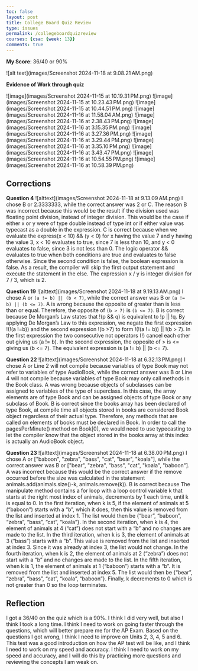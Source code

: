 ```yaml
---
toc: false
layout: post
title: College Board Quiz Review
type: issues
permalink: /collegeboardquizreview
courses: {csa: {week: 13}}
comments: true
---
```


**My Score**: 36/40 or 90%

![alt text](images/Screenshot 2024-11-18 at 9.08.21 AM.png)

**Evidence of Work through quiz**

![image](images/Screenshot 2024-11-15 at 10.19.31 PM.png)
![image](images/Screenshot 2024-11-15 at 10.23.43 PM.png)
![image](images/Screenshot 2024-11-15 at 10.44.51 PM.png)
![image](images/Screenshot 2024-11-16 at 11.58.04 AM.png)
![image](images/Screenshot 2024-11-16 at 2.38.43 PM.png)
![image](images/Screenshot 2024-11-16 at 3.15.35 PM.png)
![image](images/Screenshot 2024-11-16 at 3.27.36 PM.png)
![image](images/Screenshot 2024-11-16 at 3.29.44 PM.png)
![image](images/Screenshot 2024-11-16 at 3.35.10 PM.png)
![image](images/Screenshot 2024-11-16 at 3.43.47 PM.png)
![image](images/Screenshot 2024-11-16 at 10.54.55 PM.png)
![image](images/Screenshot 2024-11-16 at 10.58.39 PM.png)

## Corrections

**Question 4**
![alttext](images/Screenshot 2024-11-18 at 9.13.09 AM.png)
I chose B or 2.3333333, while the correct answer was 2 or C. The reason B was incorrect because this would be the result if the division used was floating point division, instead of integer division. This would be the case if either x or y were of type double instead of type int or if either value was typecast as a double in the expression. 
C is correct because when we evaluate the express(x < 10) && (y < 0) for x having the value 7 and y having the value 3, x < 10 evaluates to true, since 7 is less than 10, and y < 0 evaluates to false, since 3 is not less than 0. The logic operator && evaluates to true when both conditions are true and evaluates to false otherwise. Since the second condition is false, the boolean expression is false. As a result, the compiler will skip the first output statement and execute the statement in the else. The expression x / y is integer division for 7 / 3, which is 2.

**Question 19**
![alttext](images/Screenshot 2024-11-18 at 9.19.13 AM.png)
I chose A or `(a != b) || (b < 7)`, while the correct answer was B or `(a != b) || (b <= 7)`. A is wrong because the opposite of greater than is less than or equal. Therefore, the opposite of `(b > 7)` is `(b <= 7)`. B is correct because De Morgan’s Law states that !(p && q) is equivalent to !p || !q. By applying De Morgan’s Law to this expression, we negate the first expression !(!(a !=b)) and the second expression !(b >7) to form !(!(a != b)) || !(b > 7). In the first expression the two consecutive not operators (!) cancel each other out giving us (a != b). In the second expression, the opposite of > is <= giving us (b <= 7). The equivalent expression is (a != b) || (b <= 7).

**Question 22**
![alttext](images/Screenshot 2024-11-18 at 6.32.13 PM.png)
I chose A or Line 2 will not compile because variables of type Book may not refer to variables of type AudioBook, while the correct answer was B or Line 4 will not compile because variables of type Book may only call methods in the Book class. A was wrong because objects of subclasses can be assigned to variables of the type of superclass. In this case, the array elements are of type Book and can be assigned objects of type Book or any subclass of Book. B is correct since the books array has been declared of type Book, at compile time all objects stored in books are considered Book object regardless of their actual type. Therefore, any methods that are called on elements of books must be declared in Book. In order to call the pagesPerMinute() method on Book[0], we would need to use typecasting to let the compiler know that the object stored in the books array at this index is actually an AudioBook object.

**Question 23**
![alttext](images/Screenshot 2024-11-18 at 6.38.00 PM.png)
I chose A or ["baboon", "zebra", "bass", "cat", "bear", "koala"], while the correct answer was B or ["bear", "zebra", "bass", "cat", "koala", "baboon"]. A was incorrect because this would be the correct answer if the remove occurred before the size was calculated in the statement animals.add(animals.size()-k, animals.remove(k)). B is correct because The manipulate method contains a for loop with a loop control variable k that starts at the right most index of animals, decrements by 1 each time, until k is equal to 0. In the first iteration, when k is 5, if the element of animals at 5 (“baboon”) starts with a “b”, which it does, then this value is removed from the list and inserted at index 1. The list would then be {“bear”, “baboon”, “zebra”, “bass”, “cat”, “koala”}. In the second iteration, when k is 4, the element of animals at 4 (“cat”) does not start with a “b” and no changes are made to the list. In the third iteration, when k is 3, the element of animals at 3 (“bass”) starts with a “b”. This value is removed from the list and inserted at index 3. Since it was already at index 3, the list would not change. In the fourth iteration, when k is 2, the element of animals at 2 (“zebra”) does not start with a “b” and no changes are made to the list.  In the fifth iteration, when k is 1, the element of animals at 1 (“baboon”) starts with a “b”. It is removed from the list and inserted at index 5. The list would then be {“bear”, “zebra”, “bass”, “cat”, “koala”, “baboon”}.  Finally, k decrements to 0 which is not greater than 0 so the loop terminates.

## Reflection

I got a 36/40 on the quiz which is a 90%. I think I did very well, but also I think I took a long time. I think I need to work on going faster through the questions, which will better prepare me for the AP Exam. Based on the questions I got wrong, I think I need to improve on Units 2, 3, 4, 5 and 6. This test was a good introduction on how the AP test will be like, and I think I need to work on my speed and accuracy. I think I need to work on my speed and accuracy, and I will do this by practicing more questions and reviewing the concepts I am weak on. 